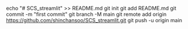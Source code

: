 echo "# SCS_streamlit" >> README.md
git init
git add README.md
git commit -m "first commit"
git branch -M main
git remote add origin https://github.com/shinchansoo/SCS_streamlit.git
git push -u origin main